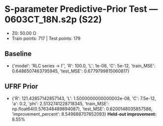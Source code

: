 # S-parameter Predictive-Prior Test — 0603CT_18N.s2p (S22)
- Z0: 50.00 Ω
- Train points: 717  |  Test points: 179

## Baseline
- {'model': 'RLC series -> Γ', 'R': 100.0, 'L': 1e-08, 'C': 5e-12, 'train_MSE': 0.6486507463795945, 'test_MSE': 0.6779799815060817}

## UFRF Prior
- {'R': 121.42857142857143, 'L': 1.5000000000000002e-08, 'C': 7.5e-12, 'a': 0.2, 'phi': 2.5132741228718345, 'train_MSE': np.float64(0.576348489894087), 'test_MSE': 0.6200148035857586, 'improvement_percent': 8.549688707852093}
**Held-out improvement:** 8.55%